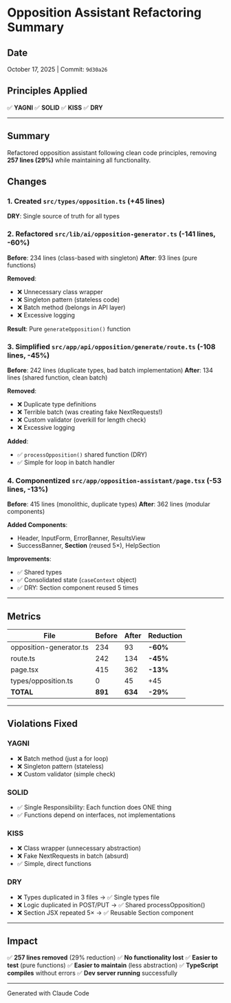 # Opposition Assistant Refactoring Summary

## Date
October 17, 2025 | Commit: `9d30a26`

## Principles Applied
✅ **YAGNI** ✅ **SOLID** ✅ **KISS** ✅ **DRY**

---

## Summary

Refactored opposition assistant following clean code principles, removing **257 lines (29%)** while maintaining all functionality.

## Changes

### 1. Created `src/types/opposition.ts` (+45 lines)
**DRY**: Single source of truth for all types

### 2. Refactored `src/lib/ai/opposition-generator.ts` (-141 lines, -60%)
**Before**: 234 lines (class-based with singleton)
**After**: 93 lines (pure functions)

**Removed**:
- ❌ Unnecessary class wrapper
- ❌ Singleton pattern (stateless code)
- ❌ Batch method (belongs in API layer)
- ❌ Excessive logging

**Result**: Pure `generateOpposition()` function

### 3. Simplified `src/app/api/opposition/generate/route.ts` (-108 lines, -45%)
**Before**: 242 lines (duplicate types, bad batch implementation)
**After**: 134 lines (shared function, clean batch)

**Removed**:
- ❌ Duplicate type definitions
- ❌ Terrible batch (was creating fake NextRequests!)
- ❌ Custom validator (overkill for length check)
- ❌ Excessive logging

**Added**:
- ✅ `processOpposition()` shared function (DRY)
- ✅ Simple for loop in batch handler

### 4. Componentized `src/app/opposition-assistant/page.tsx` (-53 lines, -13%)
**Before**: 415 lines (monolithic, duplicate types)
**After**: 362 lines (modular components)

**Added Components**:
- Header, InputForm, ErrorBanner, ResultsView
- SuccessBanner, **Section** (reused 5×), HelpSection

**Improvements**:
- ✅ Shared types
- ✅ Consolidated state (`caseContext` object)
- ✅ DRY: Section component reused 5 times

---

## Metrics

| File | Before | After | Reduction |
|------|--------|-------|-----------|
| opposition-generator.ts | 234 | 93 | **-60%** |
| route.ts | 242 | 134 | **-45%** |
| page.tsx | 415 | 362 | **-13%** |
| types/opposition.ts | 0 | 45 | +45 |
| **TOTAL** | **891** | **634** | **-29%** |

---

## Violations Fixed

### YAGNI
- ❌ Batch method (just a for loop)
- ❌ Singleton pattern (stateless)
- ❌ Custom validator (simple check)

### SOLID
- ✅ Single Responsibility: Each function does ONE thing
- ✅ Functions depend on interfaces, not implementations

### KISS
- ❌ Class wrapper (unnecessary abstraction)
- ❌ Fake NextRequests in batch (absurd)
- ✅ Simple, direct functions

### DRY
- ❌ Types duplicated in 3 files → ✅ Single types file
- ❌ Logic duplicated in POST/PUT → ✅ Shared processOpposition()
- ❌ Section JSX repeated 5× → ✅ Reusable Section component

---

## Impact

✅ **257 lines removed** (29% reduction)
✅ **No functionality lost**
✅ **Easier to test** (pure functions)
✅ **Easier to maintain** (less abstraction)
✅ **TypeScript compiles** without errors
✅ **Dev server running** successfully

---

Generated with Claude Code
